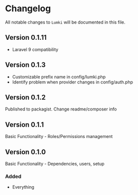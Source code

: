 # Changelog

All notable changes to `Lumki` will be documented in this file.
## Version 0.1.11

- Laravel 9 compatibility

## Version 0.1.3

- Customizable prefix name in config/lumki.php
- Identify problem when provider changes in config/auth.php

## Version 0.1.2

Published to packagist. Change readme/composer info

## Version 0.1.1

Basic Functionality - Roles/Permissions management

## Version 0.1.0

Basic Functionality - Dependencies, users, setup

### Added
- Everything
